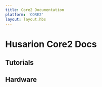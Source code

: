 ```yaml
---
title: Core2 Documentation
platform: 'CORE2'
layout: layout.hbs
---
```


# Husarion Core2 Docs #

## Tutorials ##

## Hardware ##
